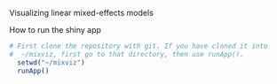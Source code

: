 
Visualizing linear mixed-effects models

How to run the shiny app 
```R
# First clone the repository with git. If you have cloned it into
#  ~/mixviz, first go to that directory, then use runApp().
  setwd("~/mixviz")
  runApp()
```  
  

